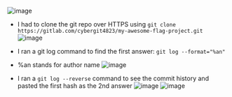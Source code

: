 ![image](https://github.com/user-attachments/assets/3a61bf72-bb9b-4675-804f-4c8d5288e66c)

- I had to clone the git repo over HTTPS using ```git clone https://gitlab.com/cybergit4823/my-awesome-flag-project.git```
![image](https://github.com/user-attachments/assets/52c6b20d-8f11-4284-828a-09dfaddf9ea5)

- I ran a git log command to find the first answer: ```git log --format="%an"```
- %an stands for author name
![image](https://github.com/user-attachments/assets/1c7d413c-939e-429e-9220-2d5c3c11bf66)

- I ran a ```git log --reverse``` command to see the commit history and pasted the first hash as the 2nd answer
![image](https://github.com/user-attachments/assets/8d876a53-7d9d-4f73-bf11-37c9d39a5681)
![image](https://github.com/user-attachments/assets/56c510ab-5c33-473b-b632-c082291ed995)


